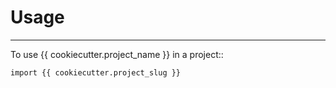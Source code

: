 # Usage

----
To use {{ cookiecutter.project_name }} in a project::

    import {{ cookiecutter.project_slug }}
